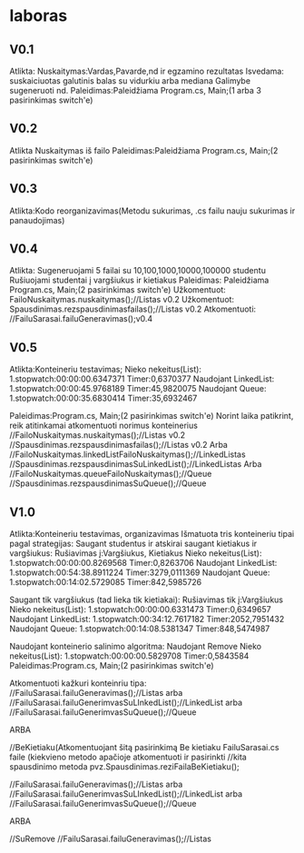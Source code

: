 # laboras
V0.1
----
Atlikta:
Nuskaitymas:Vardas,Pavarde,nd ir egzamino rezultatas
Isvedama: suskaiciuotas galutinis balas su vidurkiu arba mediana
Galimybe sugeneruoti nd.
Paleidimas:Paleidžiama Program.cs, Main;(1 arba 3 pasirinkimas switch'e)


V0.2
----
Atlikta
Nuskaitymas iš failo
Paleidimas:Paleidžiama Program.cs, Main;(2 pasirinkimas switch'e)


V0.3
----
Atlikta:Kodo reorganizavimas(Metodu sukurimas, .cs failu nauju sukurimas ir panaudojimas)


V0.4
----
Atlikta:
Sugeneruojami 5 failai su 10,100,1000,10000,100000 studentu
Rušiuojami studentai į vargšiukus ir kietiakus
Paleidimas:
Paleidžiama Program.cs, Main;(2 pasirinkimas switch'e)
Užkomentuot: FailoNuskaitymas.nuskaitymas();//Listas v0.2
Užkomentuot: Spausdinimas.rezspausdinimasfailas();//Listas v0.2
Atkomentuoti: //FailuSarasai.failuGeneravimas();v0.4


V0.5
----
Atlikta:Konteineriu testavimas;
Nieko nekeitus(List):
1.stopwatch:00:00:00.6347371 Timer:0,6370377
Naudojant LinkedList:
1.stopwatch:00:00:45.9768189 Timer:45,9820075
Naudojant Queue:
1.stopwatch:00:00:35.6830414 Timer:35,6932467

Paleidimas:Program.cs, Main;(2 pasirinkimas switch'e)
Norint laika patikrint, reik atitinkamai atkomentuoti norimus konteinerius
//FailoNuskaitymas.nuskaitymas();//Listas v0.2
//Spausdinimas.rezspausdinimasfailas();//Listas v0.2
Arba
//FailoNuskaitymas.linkedListFailoNuskaitymas();//LinkedListas
//Spausdinimas.rezspausdinimasSuLinkedList();//LinkedListas
Arba
//FailoNuskaitymas.queueFailoNuskaitymas();//Queue
//Spausdinimas.rezspausdinimasSuQueue();//Queue


V1.0
----
Atlikta:Konteineriu testavimas, organizavimas
Išmatuota tris konteineriu tipai pagal strategijas:
Saugant studentus ir atskirai saugant kietiakus ir vargšiukus:
Rušiavimas į:Vargšiukus, Kietiakus
Nieko nekeitus(List):
1.stopwatch:00:00:00.8269568 Timer:0,8263706
Naudojant LinkedList:
1.stopwatch:00:54:38.8911224 Timer:3279,0111369
Naudojant Queue:
1.stopwatch:00:14:02.5729085 Timer:842,5985726

Saugant tik vargšiukus (tad lieka tik kietiakai):
Rušiavimas tik į:Vargšiukus
Nieko nekeitus(List):
1.stopwatch:00:00:00.6331473 Timer:0,6349657
Naudojant LinkedList:
1.stopwatch:00:34:12.7617182 Timer:2052,7951432
Naudojant Queue:
1.stopwatch:00:14:08.5381347 Timer:848,5474987

Naudojant konteinerio salinimo algoritma:
Naudojant Remove
Nieko nekeitus(List):
1.stopwatch:00:00:00.5829708 Timer:0,5843584
Paleidimas:Program.cs, Main;(2 pasirinkimas switch'e)

Atkomentuoti kažkuri konteinriu tipa:
//FailuSarasai.failuGeneravimas();//Listas
arba
//FailuSarasai.failuGenerimvasSuLInkedList();//LinkedList
arba
//FailuSarasai.failuGenerimvasSuQueue();//Queue
 
ARBA

//BeKietiaku(Atkomentuojant šitą pasirinkimą Be kietiaku FailuSarasai.cs faile (kiekvieno metodo apačioje atkomentuoti ir pasirinkti //kita spausdinimo metoda pvz.Spausdinimas.reziFailaBeKietiaku();

//FailuSarasai.failuGeneravimas();//Listas
arba
//FailuSarasai.failuGenerimvasSuLInkedList();//LinkedList
arba
//FailuSarasai.failuGenerimvasSuQueue();//Queue

ARBA

//SuRemove
//FailuSarasai.failuGeneravimas();//Listas
